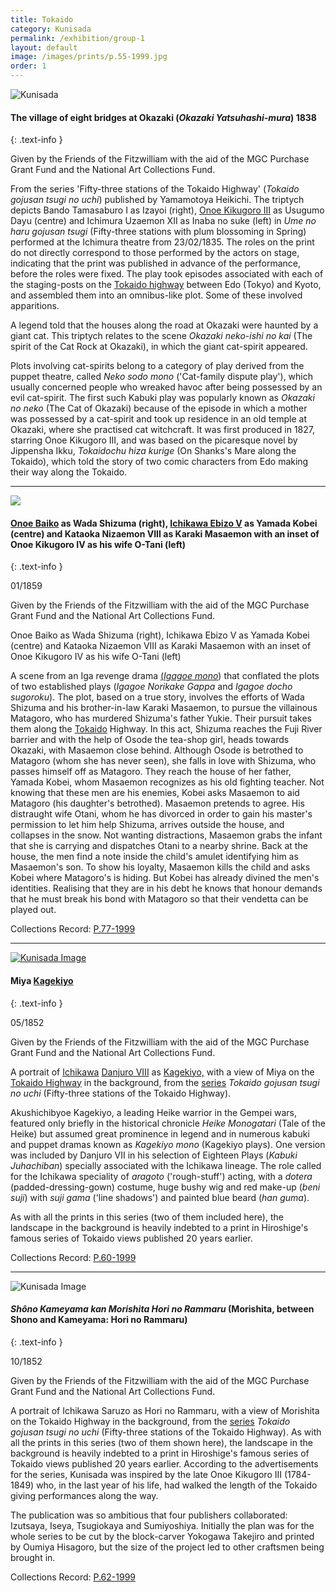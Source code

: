 ```yaml
---
title: Tokaido
category: Kunisada
permalink: /exhibition/group-1
layout: default
image: /images/prints/p.55-1999.jpg
order: 1
---
```


![Kunisada]({{site.baseurl}}/images/prints/p.55-1999.jpg)  

#### The village of eight bridges at Okazaki (_Okazaki Yatsuhashi-mura_) 1838
{: .text-info }

Given by the Friends of the Fitzwilliam with the aid of the MGC Purchase Grant Fund and the National Art Collections Fund.  

From the series 'Fifty-three stations of the Tokaido Highway' (_Tokaido gojusan tsugi no uchi_) published by Yamamotoya Heikichi. The triptych depicts Bando Tamasaburo I as Izayoi (right), [Onoe Kikugoro III](/exhibition/group-16-part-1) as Usugumo Dayu (centre) and Ichimura Uzaemon XII as Inaba no suke (left) in _Ume no haru gojusan tsugi_ (Fifty-three stations with plum blossoming in Spring) performed at the Ichimura theatre from 23/02/1835. The roles on the print do not directly correspond to those performed by the actors on stage, indicating that the print was published in advance of the performance, before the roles were fixed. The play took episodes associated with each of the staging-posts on the [Tokaido highway](/exhibition/group-1) between Edo (Tokyo) and Kyoto, and assembled them into an omnibus-like plot. Some of these involved apparitions.

A legend told that the houses along the road at Okazaki were haunted by a giant cat. This triptych relates to the scene _Okazaki neko-ishi no kai_ (The spirit of the Cat Rock at Okazaki), in which the giant cat-spirit appeared.  

Plots involving cat-spirits belong to a category of play derived from the puppet theatre, called _Neko sodo mono_ ('Cat-family dispute play'), which usually concerned people who wreaked havoc after being possessed by an evil cat-spirit. The first such Kabuki play was popularly known as _Okazaki no neko_ (The Cat of Okazaki) because of the episode in which a mother was possessed by a cat-spirit and took up residence in an old temple at Okazaki, where she practised cat witchcraft. It was first produced in 1827, starring Onoe Kikugoro III, and was based on the picaresque novel by Jippensha Ikku, _Tokaidochu hiza kurige_ (On Shanks's Mare along the Tokaido), which told the story of two comic characters from Edo making their way along the Tokaido.

-----

![]({{site.baseurl}}/images/prints/p.77-1999.jpg)

#### [Onoe Baiko](KUN/kunp80.htm) as Wada Shizuma (right), [Ichikawa Ebizo V](/exhibition/group-8-part-2) as Yamada Kobei (centre) and Kataoka Nizaemon VIII as Karaki Masaemon with an inset of Onoe Kikugoro IV as his wife O-Tani (left)
{: .text-info }

01/1859

Given by the Friends of the Fitzwilliam with the aid of the MGC Purchase Grant Fund and the National Art Collections Fund.

Onoe Baiko as Wada Shizuma (right), Ichikawa Ebizo V as Yamada Kobei (centre) and Kataoka Nizaemon VIII as Karaki Masaemon with an inset of Onoe Kikugoro IV as his wife O-Tani (left)

A scene from an Iga revenge drama [(_Igagoe mono_](textosode.htm)) that conflated the plots of two established plays (_Igagoe Norikake Gappa_ and _Igagoe docho sugoroku_). The plot, based on a true story, involves the efforts of Wada Shizuma and his brother-in-law Karaki Masaemon, to pursue the villainous Matagoro, who has murdered Shizuma's father Yukie. Their pursuit takes them along the [Tokaido](/exhibition/group-1) Highway. In this act, Shizuma reaches the Fuji River barrier and with the help of Osode the tea-shop girl, heads towards Okazaki, with Masaemon close behind. Although Osode is betrothed to Matagoro (whom she has never seen), she falls in love with Shizuma, who passes himself off as Matagoro. They reach the house of her father, Yamada Kobei, whom Masaemon recognizes as his old fighting teacher. Not knowing that these men are his enemies, Kobei asks Masaemon to aid Matagoro (his daughter's betrothed). Masaemon pretends to agree. His distraught wife Otani, whom he has divorced in order to gain his master's permission to let him help Shizuma, arrives outside the house, and collapses in the snow. Not wanting distractions, Masaemon grabs the infant that she is carrying and dispatches Otani to a nearby shrine. Back at the house, the men find a note inside the child's amulet identifying him as Masaemon's son. To show his loyalty, Masaemon kills the child and asks Kobei where Matagoro's is hiding. But Kobei has already divined the men's identities. Realising that they are in his debt he knows that honour demands that he must break his bond with Matagoro so that their vendetta can be played out.

Collections Record: [P.77-1999](https://data.fitzmuseum.cam.ac.uk/id/object/9470)

-----

[![Kunisada Image]({{site.baseurl}}/images/prints/p.60-1999.jpg)](KUN/kunp60.htm)

#### Miya [Kagekiyo](/exhibition/group-14)
{: .text-info }

05/1852

Given by the Friends of the Fitzwilliam with the aid of the MGC Purchase Grant Fund and the National Art Collections Fund.

A portrait of [Ichikawa](/exhibition/group-12) [Danjuro VIII](/context/textN) as [Kagekiyo,](/exhibition/group-14) with a view of Miya on the [Tokaido Highway](/exhibition/group-1) in the background, from the [series](KUN/kunp62.htm) _Tokaido gojusan tsugi no uchi_ (Fifty-three stations of the Tokaido Highway).

Akushichibyoe Kagekiyo, a leading Heike warrior in the Gempei wars, featured only briefly in the historical chronicle _Heike Monogatari_ (Tale of the Heike) but assumed great prominence in legend and in numerous kabuki and puppet dramas known as _Kagekiyo mono_ (Kagekiyo plays). One version was included by Danjuro VII in his selection of Eighteen Plays (_Kabuki Juhachiban_) specially associated with the Ichikawa lineage. The role called for the Ichikawa speciality of _aragoto_ ('rough-stuff') acting, with a _dotera_ (padded-dressing-gown) costume, huge bushy wig and red make-up (_beni suji_) with _suji gama_ ('line shadows') and painted blue beard (_han guma_).

As with all the prints in this series (two of them included here), the landscape in the background is heavily indebted to a print in Hiroshige's famous series of Tokaido views published 20 years earlier.

Collections Record: [P.60-1999](https://data.fitzmuseum.cam.ac.uk/id/object/9453)

-----

![Kunisada Image]({{site.baseurl}}/images/prints/p.62-1999.jpg)

#### _Shôno Kameyama kan Morishita Hori no Rammaru_ (Morishita, between Shono and Kameyama: Hori no Rammaru)
{: .text-info }

10/1852

Given by the Friends of the Fitzwilliam with the aid of the MGC Purchase Grant Fund and the National Art Collections Fund.

A portrait of Ichikawa Saruzo as Hori no Rammaru, with a view of Morishita on the Tokaido Highway in the background, from the [series](KUN/kunp60.htm) _Tokaido gojusan tsugi no uchi_ (Fifty-three stations of the Tokaido Highway). As with all the prints in this series (two of them shown here), the landscape in the background is heavily indebted to a print in Hiroshige's famous series of Tokaido views published 20 years earlier. According to the advertisements for the series, Kunisada was inspired by the late Onoe Kikugoro III (1784-1849) who, in the last year of his life, had walked the length of the Tokaido giving performances along the way.

The publication was so ambitious that four publishers collaborated: Izutsaya, Iseya, Tsugiokaya and Sumiyoshiya. Initially the plan was for the whole series to be cut by the block-carver Yokogawa Takejiro and printed by Oumiya Hisagoro, but the size of the project led to other craftsmen being brought in.

Collections Record: [P.62-1999](https://data.fitzmuseum.cam.ac.uk/id/object/9455)

